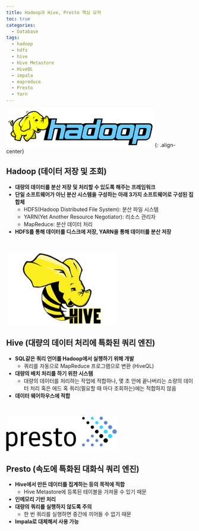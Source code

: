 ```yaml
---
title: Hadoop과 Hive, Presto 핵심 요약
toc: true
categories:
  - Database
tags:
  - hadoop
  - hdfs
  - hive
  - Hive Metastore
  - HiveQL
  - impala
  - mapreduce
  - Presto
  - Yarn
---
```


![hadoop icon](/assets/images/posts/2022-9-25-hadoop-hive-presto/img-1.png){: .align-center}

## **Hadoop (데이터 저장 및 조회)**

- **대량의 데이터를 분산 저장 및 처리할 수 있도록 해주는 프레임워크**
- **단일 소프트웨어가 아닌 분산 시스템을 구성하는 아래 3가지 소프트웨어로 구성된 집합체**
  - HDFS(Hadoop Distributed File System): 분산 파일 시스템
  - YARN(Yet Another Resource Negotiator): 리소스 관리자
  - MapReduce: 분산 데이터 처리
- **HDFS를 통해 데이터를 디스크에 저장, YARN을 통해 데이터를 분산 저장**

<br>

![hive icon](/assets/images/posts/2022-9-25-hadoop-hive-presto/img-2.png)

## **Hive (대량의 데이터 처리에 특화된 쿼리 엔진)**

- **SQL같은 쿼리 언어를 Hadoop에서 실행하기 위해 개발**
  - 쿼리를 자동으로 MapReduce 프로그램으로 변환 (HiveQL)
- **대량의 배치 처리를 하기 위한 시스템**
  - 대량의 데이터를 처리하는 작업에 적합하나, 몇 초 안에 끝나버리는 소량의 데이터 처리 혹은 에드 혹 쿼리(필요할 때 마다 조회하는)에는 적합하지 않음
- **데이터 웨어하우스에 적합**

<br>

![presto icon](/assets/images/posts/2022-9-25-hadoop-hive-presto/img-3.png)

## **Presto (속도에 특화된 대화식 쿼리 엔진)**

- **Hive에서 만든 데이터를 집계하는 등의 목적에 적합**
	- Hive Metastore에 등록된 테이블을 가져올 수 있기 때문
- **인메모리 기반 처리**
- **대량의 쿼리를 실행하지 않도록 주의**
	- 한 번 쿼리를 실행하면 중간에 끼어들 수 없기 때문
- **Impala로 대체해서 사용 가능**
